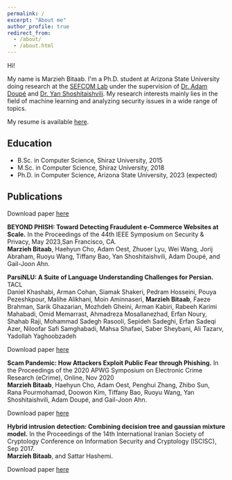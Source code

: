 ```yaml
---
permalink: /
excerpt: "About me"
author_profile: true
redirect_from: 
  - /about/
  - /about.html
---
```


Hi!   
   
My name is Marzieh Bitaab. I'm a Ph.D. student at Arizona State University doing research at the [SEFCOM Lab](https://sefcom.asu.edu/) under the supervision of [Dr. Adam Doupé](https://adamdoupe.com/) and [Dr. Yan Shoshitaishvili](https://yancomm.net/). My research interests mainly lies in the field of machine learning and analyzing security issues in a wide range of topics.

My resume is available [here](https://mbitaab.github.io/files/MarziehBitaab-Resume.pdf).

## Education
* B.Sc. in Computer Science, Shiraz University, 2015
* M.Sc. in Computer Science, Shiraz University, 2018
* Ph.D. in Computer Science, Arizona State University, 2023 (expected)


## Publications

Download paper [here](http://mbitaab.github.io/files/beyondphish.pdf)

**BEYOND PHISH: Toward Detecting Fraudulent e-Commerce Websites at Scale.**
In the Proceedings of the 44th IEEE Symposium on Security & Privacy, May 2023,San Francisco, CA.   
**Marzieh Bitaab**, Haehyun Cho, Adam Oest, Zhuoer Lyu, Wei Wang, Jorij Abraham, Ruoyu Wang, Tiffany Bao, Yan Shoshitaishvili, Adam Doupé, and Gail-Joon Ahn.

**ParsiNLU: A Suite of Language Understanding Challenges for Persian.** TACL <br />
Daniel Khashabi, Arman Cohan, Siamak Shakeri, Pedram Hosseini, Pouya Pezeshkpour, Malihe Alikhani, Moin Aminnaseri, **Marzieh Bitaab**, Faeze Brahman, Sarik Ghazarian, Mozhdeh Gheini, Arman Kabiri, Rabeeh Karimi Mahabadi, Omid Memarrast, Ahmadreza Mosallanezhad, Erfan Noury, Shahab Raji, Mohammad Sadegh Rasooli, Sepideh Sadeghi, Erfan Sadeqi Azer, Niloofar Safi Samghabadi, Mahsa Shafaei, Saber Sheybani, Ali Tazarv, Yadollah Yaghoobzadeh

Download paper [here](https://arxiv.org/pdf/2012.06154.pdf)

**Scam Pandemic: How Attackers Exploit Public Fear through Phishing.**
In the Proceedings of the 2020 APWG Symposium on Electronic Crime Research (eCrime), Online, Nov 2020   
**Marzieh Bitaab**, Haehyun Cho, Adam Oest, Penghui Zhang, Zhibo Sun, Rana Pourmohamad, Doowon Kim, Tiffany Bao, Ruoyu Wang, Yan Shoshitaishvili, Adam Doupé, and Gail-Joon Ahn.

Download paper [here](http://mbitaab.github.io/files/scam_pandemic.pdf)

**Hybrid intrusion detection: Combining decision tree and gaussian mixture model.**
In the Proceedings of the 14th International Iranian Society of Cryptology Conference on Information Security and Cryptology (ISCISC), Sep 2017.   
**Marzieh Bitaab**, and Sattar Hashemi.

Download paper [here](http://mbitaab.github.io/files/intrusiondetection.pdf)